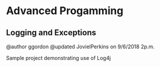 # Advanced Progamming
## Logging and Exceptions

@author ggordon
@updated JovielPerkins on 9/6/2018 2p.m.

Sample project demonstrating use of Log4j
